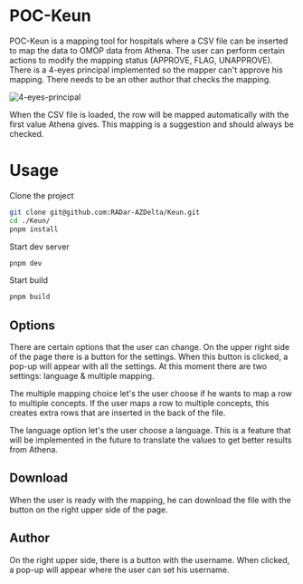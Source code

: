 # POC-Keun

POC-Keun is a mapping tool for hospitals where a CSV file can be inserted to map the data to OMOP data from Athena. The user can perform certain actions to modify the mapping status (APPROVE, FLAG, UNAPPROVE). There is a 4-eyes principal implemented so the mapper can't approve his mapping. There needs to be an other author that checks the mapping.

![4-eyes-principal](https://user-images.githubusercontent.com/71939691/236427929-1396d8ee-81ff-4af9-aedb-06666fe5f29b.png)

When the CSV file is loaded, the row will be mapped automatically with the first value Athena gives. This mapping is a suggestion and should always be checked.

# Usage

Clone the project

```bash
git clone git@github.com:RADar-AZDelta/Keun.git
cd ./Keun/
pnpm install
```
Start dev server

```bash
pnpm dev
```

Start build

```bash
pnpm build
```

## Options

There are certain options that the user can change. On the upper right side of the page there is a button for the settings.
When this button is clicked, a pop-up will appear with all the settings. At this moment there are two settings: language & multiple mapping.

The multiple mapping choice let's the user choose if he wants to map a row to multiple concepts. If the user maps a row to multiple concepts, this creates extra rows that are inserted in the back of the file.

The language option let's the user choose a language. This is a feature that will be implemented in the future to translate the values to get better results from Athena.

## Download

When the user is ready with the mapping, he can download the file with the button on the right upper side of the page.

## Author

On the right upper side, there is a button with the username. When clicked, a pop-up will appear where the user can set his username.
